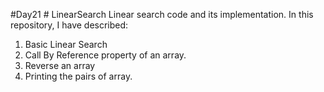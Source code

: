 #Day21 # LinearSearch
Linear search code and its implementation.
In this repository, I have described:
1. Basic Linear Search 
2. Call By Reference property of an array.
3. Reverse an array
4. Printing the pairs of array.
